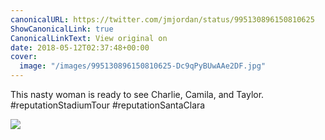 ```yaml
---
canonicalURL: https://twitter.com/jmjordan/status/995130896150810625
ShowCanonicalLink: true
CanonicalLinkText: View original on
date: 2018-05-12T02:37:48+00:00
cover:
  image: "/images/995130896150810625-Dc9qPyBUwAAe2DF.jpg"
---
```

This nasty woman is ready to see Charlie, Camila, and Taylor.  #reputationStadiumTour #reputationSantaClara 

![](/images/995130896150810625-Dc9qPyBUwAAe2DF.jpg)